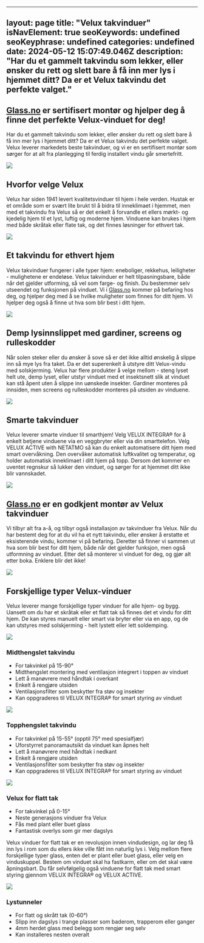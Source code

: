 
---
layout: page
title: "Velux takvinduer"
isNavElement: true
seoKeywords: undefined
seoKeyphrase: undefined
categories: undefined
date: 2024-05-12 15:07:49.046Z
description: "Har du et gammelt takvindu som lekker, eller ønsker du rett og slett bare å få inn mer lys i hjemmet ditt? Da er et Velux takvindu det perfekte valget."
---

## [Glass.no](http://glass.no) er sertifisert montør og hjelper deg å finne det perfekte Velux-vinduet for deg!

Har du et gammelt takvindu som lekker, eller ønsker du rett og slett bare å få inn mer lys i hjemmet ditt? Da er et Velux takvindu det perfekte valget. Velux leverer markedets beste takvinduer, og vi er en sertifisert montør som sørger for at alt fra planlegging til ferdig installert vindu går smertefritt.



![](https://cdn.sanity.io/images/csbn9wp4/transformed-data/9223a1d39d2321e22a160e6294ccc8eea746b045-1279x851.png)

## Hvorfor velge Velux

Velux har siden 1941 levert kvalitetsvinduer til hjem i hele verden. Hustak er et område som er svært lite brukt til å bidra til inneklimaet i hjemmet, men med et takvindu fra Velux så er det enkelt å forvandle et ellers mørkt- og kjedelig hjem til et lyst, luftig og moderne hjem. Vinduene kan brukes i hjem med både skråtak eller flate tak, og det finnes løsninger for ethvert tak.



![](https://cdn.sanity.io/images/csbn9wp4/transformed-data/eac7cdf5fb7b5b242672d51159fa4a8d49f4a568-1280x960.jpg)

## Et takvindu for ethvert hjem

Velux takvinduer fungerer i alle typer hjem: eneboliger, rekkehus, leiligheter - mulighetene er endeløse. Velux takvinduer er helt tilpasningsbare, både når det gjelder utforming, så vel som farge- og finish. Du bestemmer selv utseendet og funksjonen på vinduet. Vi i [Glass.no](http://Glass.no) kommer på befaring hos deg, og hjelper deg med å se hvilke muligheter som finnes for ditt hjem. Vi hjelper deg også å finne ut hva som blir best i ditt hjem.



![](https://cdn.sanity.io/images/csbn9wp4/transformed-data/82db3895e1593b5643a64693f00c6ab5c8cb8658-1280x850.jpg)

## Demp lysinnslippet med gardiner, screens og rulleskodder

Når solen steker eller du ønsker å sove så er det ikke alltid ønskelig å slippe inn så mye lys fra taket. Da er det superenkelt å utstyre ditt Velux-vindu med solskjerming. Velux har flere produkter å velge mellom - steng lyset helt ute, demp lyset, eller utstyr vinduet med et insektsnett slik at vinduet kan stå åpent uten å slippe inn uønskede insekter. Gardiner monteres på innsiden, men screens og rulleskodder monteres på utsiden av vinduene.



![](https://cdn.sanity.io/images/csbn9wp4/transformed-data/c3fb2ef5ffc55c6331a6e58e88c89549c399b765-1280x853.jpg)

## Smarte takvinduer

Velux leverer smarte vinduer til smarthjem! Velg VELUX INTEGRA® for å enkelt betjene vinduene via en veggbryter eller via din smarttelefon. Velg VELUX ACTIVE with NETATMO så kan du enkelt automatisere ditt hjem med smart overvåkning. Den overvåker automatisk luftkvalitet og temperatur, og holder automatisk inneklimaet i ditt hjem på topp. Dersom det kommer en uventet regnskur så lukker den vinduet, og sørger for at hjemmet ditt ikke blir vannskadet.



![](https://cdn.sanity.io/images/csbn9wp4/transformed-data/85fc14f5cde8ad903d8c75686d46325089e7281a-750x563.jpg)

## [Glass.no](http://Glass.no) er en godkjent montør av Velux takvinduer

Vi tilbyr alt fra a-å, og tilbyr også installasjon av takvinduer fra Velux. Når du har bestemt deg for at du vil ha et nytt takvindu, eller ønsker å erstatte et eksisterende vindu, kommer vi på befaring. Deretter så finner vi sammen ut hva som blir best for ditt hjem, både når det gjelder funksjon, men også utformning av vinduet. Etter det så monterer vi vinduet for deg, og gjør alt etter boka. Enklere blir det ikke!



![](https://cdn.sanity.io/images/csbn9wp4/transformed-data/ffffff5b21da328e0c312e9c906236604be2927c-940x643.jpg)

## Forskjellige typer Velux-vinduer

Velux leverer mange forskjellige typer vinduer for alle hjem- og bygg. Uansett om du har et skråtak eller et flatt tak så finnes det et vindu for ditt hjem. De kan styres manuelt eller smart via bryter eller via en app, og de kan utstyres med solskjerming - helt lystett eller lett soldemping.



![](https://cdn.sanity.io/images/csbn9wp4/transformed-data/060edff7eb15bbb81a8a8787b8e98f49269596d6-1280x920.jpg)

### Midthengslet takvindu

* For takvinkel på 15-90°
* Midthengslet montering med ventilasjon integrert i toppen av vinduet
* Lett å manøvrere med håndtak i overkant
* Enkelt å rengjøre utsiden
* Ventilasjonsfilter som beskytter fra støv og insekter
* Kan oppgraderes til VELUX INTEGRA® for smart styring av vinduet



![](https://cdn.sanity.io/images/csbn9wp4/transformed-data/4b9f3680cce05d56d9bf95ceef6700b76df0f587-1280x853.jpg)

### Topphengslet takvindu

* For takvinkel på 15-55° (opptil 75° med spesialfjær)
* Uforstyrret panoramautsikt da vinduet kan åpnes helt
* Lett å manøvrere med håndtak i nedkant
* Enkelt å rengjøre utsiden
* Ventilasjonsfilter som beskytter fra støv og insekter
* Kan oppgraderes til VELUX INTEGRA® for smart styring av vinduet



![](https://cdn.sanity.io/images/csbn9wp4/transformed-data/19dfab8933d9e7668377272c052afdb742b621ec-1280x850.jpg)

### Velux for flatt tak

* For takvinkel på 0-15°
* Neste generasjons vinduer fra Velux
* Fås med plant eller buet glass
* Fantastisk overlys som gir mer dagslys

Velux vinduer for flatt tak er en revolusjon innen vindudesign, og lar deg få inn lys i rom som du ellers ikke ville fått inn naturlig lys i. Velg mellom flere forskjellige typer glass, enten det er plant eller buet glass, eller velg en vinduskuppel. Bestem om vinduet skal ha fastkarm, eller om det skal være åpningsbart. Du får selvfølgelig også vinduene for flatt tak med smart styring gjennom VELUX INTEGRA® og VELUX ACTIVE.



![](https://cdn.sanity.io/images/csbn9wp4/transformed-data/f9304a36792e43025cb10aa919d12d9212d4ab11-853x1280.jpg)

### Lystunneler

* For flatt og skrått tak (0-60°)
* Slipp inn dagslys i trange plasser som baderom, trapperom eller ganger
* 4mm herdet glass med belegg som rengjør seg selv
* Kan installeres nesten overalt

